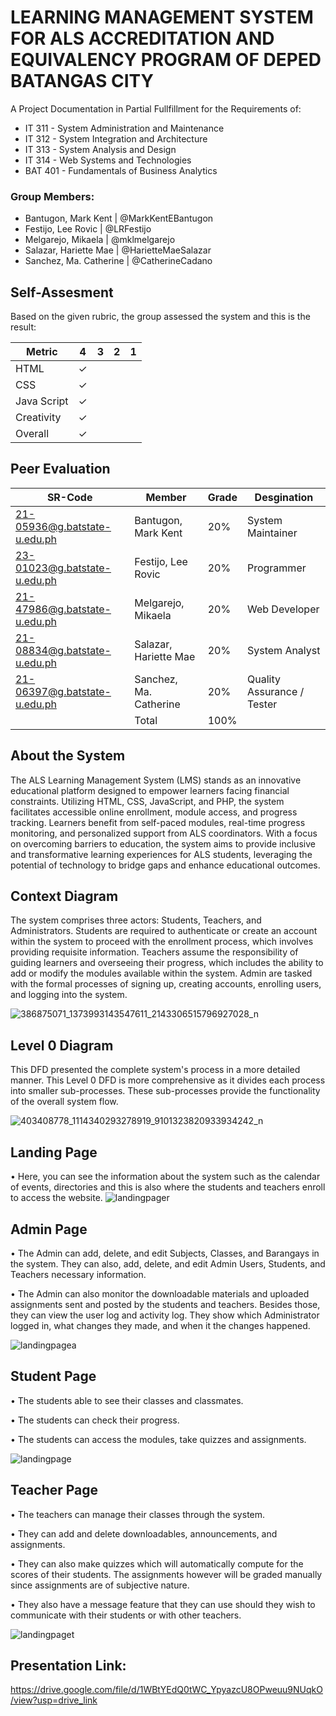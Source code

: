# LEARNING MANAGEMENT SYSTEM FOR ALS ACCREDITATION AND EQUIVALENCY PROGRAM OF DEPED BATANGAS CITY
A Project Documentation in Partial Fullfillment for the Requirements of:
* IT 311 - System Administration and Maintenance
* IT 312 - System Integration and Architecture
* IT 313 - System Analysis and Design
* IT 314 - Web Systems and Technologies
* BAT 401 - Fundamentals of Business Analytics

### Group Members:
* Bantugon, Mark Kent | @MarkKentEBantugon
* Festijo, Lee Rovic | @LRFestijo
* Melgarejo, Mikaela | @mklmelgarejo
* Salazar, Hariette Mae | @HarietteMaeSalazar
* Sanchez, Ma. Catherine | @CatherineCadano

## Self-Assesment
Based on the given rubric, the group assessed the system and this is the result:

|    Metric   |  4  |  3  |  2  |  1  |
| ----------- | --- | --- | --- | --- |
| HTML        |  ✓  |     |     |     |
| CSS         |  ✓  |     |     |     |
| Java Script |  ✓  |     |     |     |
| Creativity  |  ✓  |     |     |     |
| Overall     |  ✓  |     |     |     |

## Peer Evaluation

| SR-Code                      |         Member         |  Grade  |        Desgination         |
| ---------------------------- | ---------------------- | ------- | -------------------------- |
| 21-05936@g.batstate-u.edu.ph | Bantugon, Mark Kent    |   20%   | System Maintainer          |
| 23-01023@g.batstate-u.edu.ph | Festijo, Lee Rovic     |   20%   | Programmer                 |
| 21-47986@g.batstate-u.edu.ph | Melgarejo, Mikaela     |   20%   | Web Developer              |
| 21-08834@g.batstate-u.edu.ph | Salazar, Hariette Mae  |   20%   | System Analyst             |
| 21-06397@g.batstate-u.edu.ph | Sanchez, Ma. Catherine |   20%   | Quality Assurance / Tester |
|                              | Total                  |   100%  |                            |

## About the System
  The ALS Learning Management System (LMS) stands as an innovative educational platform designed to empower learners facing financial constraints. Utilizing HTML, CSS, JavaScript, and PHP, the system facilitates accessible online enrollment, module access, and progress tracking. Learners benefit from self-paced modules, real-time progress monitoring, and personalized support from ALS coordinators. With a focus on overcoming barriers to education, the system aims to provide inclusive and transformative learning experiences for ALS students, leveraging the potential of technology to bridge gaps and enhance educational outcomes.


## Context Diagram
  The system comprises three actors: Students, Teachers, and Administrators. Students are required to authenticate or create an account within the system to proceed with the enrollment process, which involves providing requisite information. Teachers assume the responsibility of guiding learners and overseeing their progress, which includes the ability to add or modify the modules available within the system. Admin are tasked with the formal processes of signing up, creating accounts, enrolling users, and logging into the system.
  
![386875071_1373993143547611_2143306515796927028_n](https://github.com/LeeRovicFestijo/Final-Project/assets/117901938/33fb4676-73f2-4d5f-abab-2bf90780f187)

## Level 0 Diagram
  This DFD presented the complete system's process in a more detailed manner. This Level 0 DFD is more comprehensive as it divides each process into smaller sub-processes. These sub-processes provide the functionality of the overall system flow.
  
![403408778_1114340293278919_9101323820933934242_n](https://github.com/LeeRovicFestijo/Final-Project/assets/117901938/41468ed8-4a64-4d3d-bad3-338a75b750c6)

## Landing Page
• Here, you can see the information about the system such as the calendar of events, directories and this is also where the students and teachers enroll to access the website.
![landingpager](https://github.com/LeeRovicFestijo/Final-Project/assets/117901938/b77f87b7-a36c-44cd-b868-a0b869d3df0a)

## Admin Page
• The Admin can add, delete, and edit Subjects, Classes, and Barangays in the system. They can also, add, delete, and edit Admin Users, Students, and Teachers necessary information.

• The Admin can also monitor the downloadable materials and uploaded assignments sent and posted by the students and teachers.
Besides those, they can view the user log and activity log. They show which Administrator logged in, what changes they made, and when it the changes happened. 

![landingpagea](https://github.com/LeeRovicFestijo/Final-Project/assets/117901938/becbc4a3-0fb2-46a1-9f78-ae1e80cbece3)

## Student Page
• The students able to see their classes and classmates.

• The students can check their progress.

• The students can access the modules, take quizzes and assignments.

![landingpage](https://github.com/LeeRovicFestijo/Final-Project/assets/117901938/8772c6da-2a13-4a22-b9b2-f1204ae2fc61)

## Teacher Page
• The teachers can manage their classes through the system.

• They can add and delete downloadables, announcements, and assignments. 

• They can also make quizzes which will automatically compute for the scores of their students. The assignments however will be graded manually since assignments are of subjective nature.

• They also have a message feature that they can use should they wish to communicate with their students or with other teachers. 
	
![landingpaget](https://github.com/LeeRovicFestijo/Final-Project/assets/117901938/7af1d212-2a44-45fd-85f7-ce2d66e9fd2c)

## Presentation Link:
https://drive.google.com/file/d/1WBtYEdQ0tWC_YpyazcU8OPweuu9NUqkO/view?usp=drive_link




